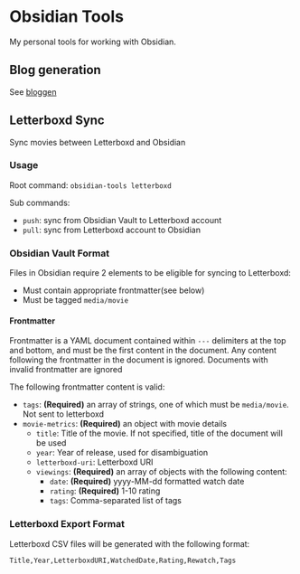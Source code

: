 # Obsidian Tools

My personal tools for working with Obsidian.

## Blog generation

See [bloggen](https://github.com/autoreleasefool/bloggen)

## Letterboxd Sync

Sync movies between Letterboxd and Obsidian

### Usage

Root command: `obsidian-tools letterboxd`

Sub commands:

- `push`: sync from Obsidian Vault to Letterboxd account
- `pull`: sync from Letterboxd account to Obsidian

### Obsidian Vault Format

Files in Obsidian require 2 elements to be eligible for syncing to Letterboxd:

- Must contain appropriate frontmatter(see below)
- Must be tagged `media/movie`

#### Frontmatter

Frontmatter is a YAML document contained within `---` delimiters at the top and bottom, and must be the first content in the document. Any content following the frontmatter in the document is ignored. Documents with invalid frontmatter are ignored

The following frontmatter content is valid:

- `tags`: **(Required)** an array of strings, one of which must be `media/movie`. Not sent to letterboxd
- `movie-metrics`: **(Required)** an object with movie details
	- `title`: Title of the movie. If not specified, title of the document will be used
	- `year`: Year of release, used for disambiguation
	- `letterboxd-uri`: Letterboxd URI
	- `viewings`: **(Required)** an array of objects with the following content:
		- `date`: **(Required)** yyyy-MM-dd formatted watch date
		- `rating`: **(Required)** 1-10 rating
		- `tags`: Comma-separated list of tags

### Letterboxd Export Format

Letterboxd CSV files will be generated with the following format:

```csv
Title,Year,LetterboxdURI,WatchedDate,Rating,Rewatch,Tags
```
